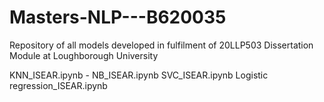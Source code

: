 # Masters-NLP---B620035
Repository of all models developed in fulfilment of 20LLP503 Dissertation Module at Loughborough University

KNN_ISEAR.ipynb -
NB_ISEAR.ipynb
SVC_ISEAR.ipynb
Logistic regression_ISEAR.ipynb
